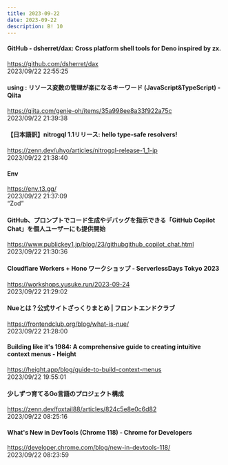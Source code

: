 ```yaml
---
title: 2023-09-22
date: 2023-09-22
description: B! 10
---
```


#### GitHub - dsherret/dax: Cross platform shell tools for Deno inspired by zx.
https://github.com/dsherret/dax<br>
2023/09/22 22:55:25<br>


#### using : リソース変数の管理が楽になるキーワード (JavaScript&TypeScript) - Qiita
https://qiita.com/genie-oh/items/35a998ee8a33f922a75c<br>
2023/09/22 21:39:38<br>


#### 【日本語訳】nitrogql 1.1リリース: hello type-safe resolvers!
https://zenn.dev/uhyo/articles/nitrogql-release-1_1-jp<br>
2023/09/22 21:38:40<br>


#### Env
https://env.t3.gg/<br>
2023/09/22 21:37:09<br>
“Zod”


#### GitHub、プロンプトでコード生成やデバッグを指示できる「GitHub Copilot Chat」を個人ユーザーにも提供開始
https://www.publickey1.jp/blog/23/githubgithub_copilot_chat.html<br>
2023/09/22 21:30:36<br>


#### Cloudflare Workers + Hono ワークショップ - ServerlessDays Tokyo 2023
https://workshops.yusuke.run/2023-09-24<br>
2023/09/22 21:29:02<br>


#### Nueとは？公式サイトざっくりまとめ | フロントエンドクラブ
https://frontendclub.org/blog/what-is-nue/<br>
2023/09/22 21:28:00<br>


#### Building like it's 1984: A comprehensive guide to creating intuitive context menus - Height
https://height.app/blog/guide-to-build-context-menus<br>
2023/09/22 19:55:01<br>


#### 少しずつ育てるGo言語のプロジェクト構成
https://zenn.dev/foxtail88/articles/824c5e8e0c6d82<br>
2023/09/22 08:25:16<br>


#### What's New in DevTools (Chrome 118) - Chrome for Developers
https://developer.chrome.com/blog/new-in-devtools-118/<br>
2023/09/22 08:23:59<br>


